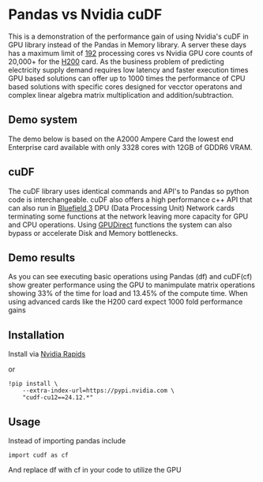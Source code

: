 # Pandas vs Nvidia cuDF
This is a demonstration of the performance gain of using Nvidia's cuDF in GPU library instead of the Pandas in Memory library. A server these days has a maximum limit of [192](https://www.amd.com/en/products/processors/server/epyc/9005-series/amd-epyc-9965.html) processing cores vs Nvidia GPU core counts of 20,000+ for the [H200](https://www.nvidia.com/en-us/data-center/h200/) card. As the business problem of predicting electricity supply demand requires low latency and faster execution times GPU based solutions can offer up to 1000 times the performance of CPU based solutions with specific cores designed for vecctor operatons and complex linear algebra matrix multiplication and addition/subtraction. 

## Demo system
The demo below is based on the A2000 Ampere Card the lowest end Enterprise card available with only 3328 cores with 12GB of GDDR6 VRAM. 

## cuDF
The cuDF library uses identical commands and API's to Pandas so python code is interchangeable. cuDF also offers a high performance c++ API that can also run in [Bluefield 3](https://www.nvidia.com/content/dam/en-zz/Solutions/Data-Center/documents/datasheet-nvidia-bluefield-3-dpu.pdf) DPU (Data Processing Unit) Network cards terminating some functions at the network leaving more capacity for GPU and CPU operations. Using [GPUDirect](https://docs.nvidia.com/gpudirect-storage/index.html)  functions the system can also bypass or accelerate Disk and Memory bottlenecks.

## Demo results
As you can see executing basic operations using Pandas (df) and cuDF(cf) show greater performance using the GPU to manimpulate matrix operations showing 33% of the time for load and 13.45% of the compute time. When using advanced cards like the H200 card expect 1000 fold performance gains

## Installation

Install via [Nvidia Rapids](https://docs.rapids.ai/install/)

or
```
!pip install \
    --extra-index-url=https://pypi.nvidia.com \
    "cudf-cu12==24.12.*"
```

## Usage

Instead of importing pandas include

```import cudf as cf```

And replace df with cf in your code to utilize the GPU